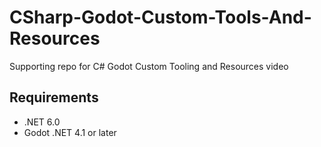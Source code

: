# CSharp-Godot-Custom-Tools-And-Resources
Supporting repo for C# Godot Custom Tooling and Resources video
## Requirements
- .NET 6.0
- Godot .NET 4.1 or later
